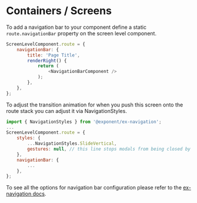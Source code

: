 # Containers / Screens

To add a navigation bar to your component define a static `route.navigationBar` property on the screen level component.

```js
ScreenLevelComponent.route = {
	navigationBar: {
		title: 'Page Title',
		renderRight() {
			return (
				<NavigationBarComponent />
			);
		},
	},
};
```

To adjust the transition animation for when you push this screen onto the route stack you can adjust it via NavigationStyles.

```js
import { NavigationStyles } from '@exponent/ex-navigation';
...
ScreenLevelComponent.route = {
	styles: {
		...NavigationStyles.SlideVertical,
		gestures: null, // this line stops modals from being closed by swiping down
	},
	navigationBar: {
		...
	},
};
```

To see all the options for navigation bar configuration please refer to the [ex-navigation docs](https://github.com/exponent/ex-navigation/blob/master/README.md).
